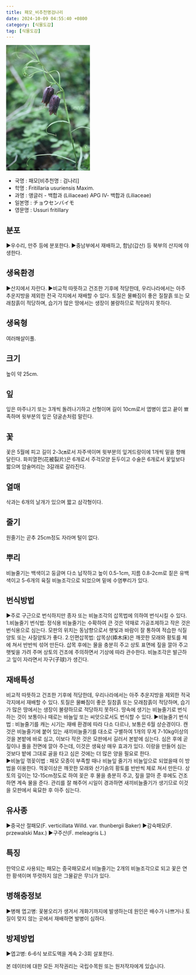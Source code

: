 ```yaml
---
title: 패모_비추천명검나리
date: 2024-10-09 04:55:40 +0800
category: [식물도감]
tag: [식물도감]
---
```




![패모[비추천명 : 검나리]](/assets/img/fileUpload/plants/basic/Liliaceae/Fritillaria/16507/2_th2.JPG)
- 국명 : 패모[비추천명 : 검나리]
- 학명 : Fritillaria usuriensis Maxim.
- 과명 : 앵글러 - 백합과 (Liliaceae) APG Ⅳ- 백합과 (Liliaceae)
- 일본명 : チョウセンバイモ
- 영문명 : Ussuri fritillary


## 분포
▶우수리, 만주 등에 분포한다.
▶중남부에서 재배하고, 함남(갑산) 등 북부의 산지에 야생한다.
## 생육환경
▶산지에서 자란다. 
▶비교적 따뜻하고 건조한 기후에 적당한데, 우리나라에서는 아주 추운지방을 제외한 전국 각지에서 재배할 수 있다. 토질은 물빠짐이 좋은 질찰흙 또는 모래참흙이 적당하며, 습기가 많은 땅에서는 생장이 불량하므로 적당하지 못하다.
## 생육형
여러해살이풀.
## 크기
높이 약 25cm.
## 잎
잎은 마주나기 또는 3개씩 돌려나기하고 선형이며 길이 10cm로서 엽병이 없고 끝이 뾰족하며 윗부분의 잎은 덩굴손처럼 말린다.
## 꽃
꽃은 5월에 피고 길이 2-3㎝로서 자주색이며 윗부분의 잎겨드랑이에 1개씩 밑을 향해 달린다. 화피열편(花被裂片)은 6개로서 주걱모양 둔두이고 수술은 6개로서 꽃잎보다 짧으며 암술머리는 3갈래로 갈라진다.
## 열매
삭과는 6개의 날개가 있으며 짧고 삼각형이다.
## 줄기
원줄기는 곧추 25cm정도 자라며 털이 없다.
## 뿌리
비늘줄기는 백색이고 둥글며 다소 납작하고 높이 0.5-1cm, 지름 0.8-2cm로 짙은 유백색이고 5-6개의 육질 비늘조각으로 되었으며 밑에 수염뿌리가 있다.
## 번식방법
▶주로 구근으로 번식하지만 종자 또는 비늘조각의 삽목법에 의하여 번식시킬 수 있다.
1.비늘줄기 번식법: 정식용 비늘줄기는 수확하여 큰 것은 약재로 가공조제하고 작은 것은  번식용으로 심는다. 모판의 위치는 동남향으로서 햇빛과 바람이 잘 통하여 적습한 식질양토 또는 사질양토가 좋다.
2.인편삽목법: 삽목상(揷木床)은 깨끗한 모래와 황토를 체에 쳐서 반반씩 섞어 만든다. 삽목 후에는 물을 충분히 주고 상토 표면에 짚을 깔아 주고 햇빛을 가려 주며 상토의 건조에 주의하면서 기상에 따라 관수한다. 비늘조각은 발근하고 잎이 자라면서 자구(子球)가 생긴다.
## 재배특성
비교적 따뜻하고 건조한 기후에 적당한데, 우리나라에서는 아주 추운지방을 제외한 적국 각지에서 재배할 수 있다.  토질은 물빠짐이 좋은 질참흙 또는 모래참흙이 적당하며, 습기가 많은 땅에서는 생장이 불량하므로 적당하지 못하다.
땅속에 생기는 비늘줄기로 번식하는 것이 보통이나 때로는 바늘잎 또는 씨앗으로서도 번식할 수 있다.
▶비늘줄기 번식법
 : 비늘줄기를 캐는 시기는 재배 환경에 따라 다소 다르나, 보통은 6월 상순경이다. 캔 것은 비늘줄기에 붙어 있는 새끼비늘줄기를 대소로 구별하여 1개의 무게 7-10kg이상의 것을 본밭에 바로 심고, 이보다 작은 것은 모판에서 길러서 본밭에 심는다. 심은 후에 곧 짚이나 풀을 전면에 깔아 주는데, 이것은 생육상 매우 효과가 있다. 이랑을 만들어 심는 것보다 밭에 그대로 골을 타고 심은 것에는 더 많은 양을 필요로 한다.  
▶비늘잎 꺾꽂이법
 : 패모 모종이 부족할 때나 비늘잎 줄기가 비늘잎으로 되었을때 이 방법을 이용한다. 꺽꽂이상은 깨끗한 모래와 산기슭의 황토를 반반씩 체로 쳐서 만든다. 상토의 깊이는 12-15cm정도로 하여 꽂은 후 물을 충분히 주고, 짚을 깔아 준 후에도 건조하면 계속 물을 준다. 관리를 잘 해주어 시일이 경과하면 새끼비늘줄기가 생기므로 이것을 모판에서 육묘한 후 아주 심는다.
## 유사종
▶중국산 절패모(F. verticillata Willd. var. thunbergii Baker)
▶감숙패모(F. przewalski Max.)
▶구주산(F. meleagris L.)
## 특징
한약으로 사용되는 패모는 중국패모로서 비늘줄기는 2개의 비늘조각으로 되고 꽃은 연한 황색이며 뚜렷하지 않은 그물같은 무늬가 있다.
## 병해충정보
▶병해
엽고병: 꽃봉오리가 생겨서 개화기까지에 발생하는데 원인은 배수가 나쁘거나 토질이 맞지 않는 곳에서 재배하면 발병이 심하다.
## 방제방법
▶엽고병: 6-6식 보르도액을 계속 2-3회 살포한다.






본 데이터에 대한 모든 저작권리는 국립수목원 또는 원저작자에게 있습니다.
